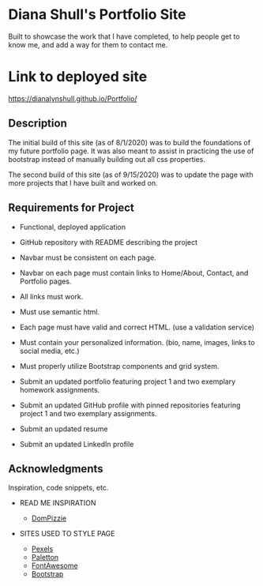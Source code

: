 # Diana Shull's Portfolio Site

Built to showcase the work that I have completed, to help people get to know me, and add a way for them to contact me.

# Link to deployed site

https://dianalynshull.github.io/Portfolio/

## Description

The initial build of this site (as of 8/1/2020) was to build the foundations of my future portfolio page. It was also meant to assist in practicing the use of bootstrap instead of manually building out all css properties.

The second build of this site (as of 9/15/2020) was to update the page with more projects that I have built and worked on.

## Requirements for Project

* Functional, deployed application

* GitHub repository with README describing the project

* Navbar must be consistent on each page.

* Navbar on each page must contain links to Home/About, Contact, and Portfolio pages.

* All links must work.

* Must use semantic html.

* Each page must have valid and correct HTML. (use a validation service)

* Must contain your personalized information. (bio, name, images, links to social media, etc.)

* Must properly utilize Bootstrap components and grid system.

* Submit an updated portfolio featuring project 1 and two exemplary homework assignments.

* Submit an updated GitHub profile with pinned repositories featuring project 1 and two exemplary assignments.

* Submit an updated resume

* Submit an updated LinkedIn profile

## Acknowledgments

Inspiration, code snippets, etc.

* READ ME INSPIRATION
    * [DomPizzie](https://gist.github.com/DomPizzie/7a5ff55ffa9081f2de27c315f5018afc)

* SITES USED TO STYLE PAGE
    * [Pexels](https://www.pexels.com/)
    * [Paletton](https://paletton.com/)
    * [FontAwesome](https://fontawesome.com/start)
    * [Bootstrap](https://getbootstrap.com/)